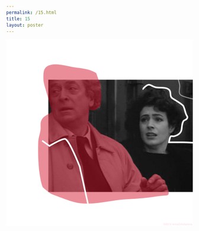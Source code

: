 ```yaml
---
permalink: /15.html
title: 15
layout: poster
---
```


<a href="/"><img src="15.png" class="w1"></a>

